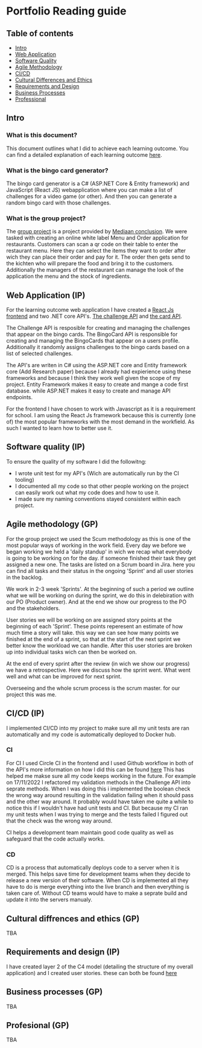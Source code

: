 # Portfolio Reading guide

## Table of contents
- [Intro](#Intro)
- [Web Application](#Web-application)
- [Software Quality](#Software-quality)
- [Agile Methodology](#Agile-methodology)
- [CI/CD](#CI/CD)
- [Cultural Differences and Ethics](#Cultural-differences-and-ethics)
- [Requirements and Design](#Requirements-and-design)
- [Business Processes](#Business-processes)
- [Professional](#Professional)

## Intro
### What is this document?

This document outlines what I did to achieve each learning outcome.
You can find a detailed explanation of each learning outcome [here](https://github.com/BingoCardGenerator/Documentation/blob/main/dict/Learning%20Outcomes.md).

### What is the bingo card generator?
The bingo card generator is a C# (ASP.NET Core & Entity framework) and JavaScript (React JS) webapplication where you can make a list of challenges for a video game (or other). And then you can generate a random bingo card with those challenges.

### What is the group project?
The [group project](https://github.com/Modus-1) is a project provided by [Mediaan conclusion](https://www.conclusion.nl/mediaan). We were tasked with creating an online white label Menu and Order application for restaurants. 
Customers can scan a qr code on their table to enter the restaurant menu. Here they can select the items they want to order after wich they can place their order and pay for it. The order then gets send to the kichten who will prepare the food and bring it to the customers. 
Additionally the managers of the restaurant can manage the look of the application the menu and the stock of ingredients.

## Web Application (IP)
For the learning outcome web application I have created a [React Js frontend](https://github.com/BingoCardGenerator/CardGenFrontend) and two .NET core API's. [The challenge API](https://github.com/BingoCardGenerator/ChallengeAPI) and [the card API](https://github.com/BingoCardGenerator/CardAPI).

The Challenge API is resposible for creating and managing the challenges that appear on the bingo cards. 
The BingoCard API is responsible for creating and managing the BingoCards that appear on a users profile. Additionally it randomly assigns challenges to the bingo cards based on a list of selected challenges.

The API's are writen in C# using the ASP.NET core and Entity framework core (Add Research paper) because I already had expierience using these frameworks and because I think they work well given the scope of my project. Entity Framework makes it easy to create and mange a code first database. while ASP.NET makes it easy to create and manage API endpoints.     

For the frontend I have chosen to work with Javascript as it is a requirement for school. I am using the React Js framework because this is currently (one of) the most popular frameworks with the most demand in the workfield. As such I wanted to learn how to better use it. 

## Software quality (IP)
To ensure the quality of my software I did the followitng:

- I wrote unit test for my API's (Wich are automatically run by the CI tooling)
- I documented all my code so that other people working on the project can easily work out what my code does and how to use it.
- I made sure my naming conventions stayed consistent within each project.

## Agile methodology (GP)
For the group project we used the Scum methodology as this is one of the most popular ways of working in the work field.
Every day we before we began working we held a 'daily standup' in wich we recap what everybody is going to be working on for the day. if someone finished their task they get assigned a new one. 
The tasks are listed on a Scrum board in Jira. here you can find all tasks and their status in the ongoing 'Sprint' and all user stories in the backlog.

We work in 2-3 week 'Sprints'. At the beginning of such a period we outline what we will be working on during the sprint, we do this in delebiration with our PO (Product owner). And at the end we show our progress to the PO and the stakeholders. 

User stories we will be working on are assigned story points at the beginning of each 'Sprint'. These points reperesent an estimate of how much time a story will take. this way we can see how many points we finished at the end of a sprint, so that at the start of the next sprint we better know the workload we can handle. 
After this user stories are broken up into individual tasks wich can then be worked on. 

At the end of every sprint after the review (in wich we show our progress) we have a retrospective. Here we discuss how the sprint went. What went well and what can be improved for next sprint.

Overseeing and the whole scrum process is the scrum master. for our project this was me. 


## CI/CD (IP)

I implemented CI/CD into my project to make sure all my unit tests are ran automatically and my code is automatically deployed to Docker hub. 

### CI
For CI I used Circle CI in the frontend and I used Github workflow in both of the API's more information on how I did this can be found [here](https://github.com/BingoCardGenerator/Documentation/blob/main/Proof/Ci.md)
This has helped me makse sure all my code keeps working in the future. For example on 17/11/2022 I refactored my validation methods in the Challenge API into seprate methods. When I was doing this i implemented the boolean check the wrong way around resulting in the validation failing when it should pass and the other way around. 
It probably would have taken me quite a while to notice this if I wouldn't have had unit tests and CI. But because my CI ran my unit tests when I was trying to merge and the tests failed I figured out that the check was the wrong way around. 

CI helps a development team maintain good code quality as well as safeguard that the code actually works.  

### CD
CD is a process that automatically deploys code to a server when it is merged. This helps save time for development teams when they decide to release a new version of their software. When CD is implemented all they have to do is merge everything into the live branch and then everything is taken care of. 
Without CD teams would have to make a seprate build and update it into the servers manualy. 

## Cultural diffrences and ethics (GP)
TBA

## Requirements and design (IP)
I have created layer 2 of the C4 model (detailing the structure of my overall application) and I created user stories. these can both be found [here](https://github.com/BingoCardGenerator/Documentation/blob/main/Proof/User%20stories%20and%20C4%20model.md)

## Business processes (GP)
TBA

## Profesional (GP)
TBA
